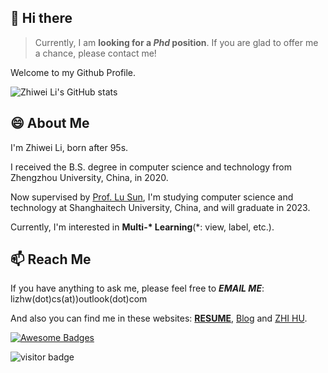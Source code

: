 ## 👋 Hi there

> Currently, I am **looking for a _Phd_ position**.
> If you are glad to offer me a chance, please contact me!

Welcome to my Github Profile.

![Zhiwei Li's GitHub stats](https://github-readme-stats.vercel.app/api?username=mtics&show_icons=true&theme=swift)

## 😄 About Me

I'm Zhiwei Li, born after 95s.

I received the B.S. degree in computer science and technology from Zhengzhou University, China, in 2020.

Now supervised by [Prof. Lu Sun](http://faculty.sist.shanghaitech.edu.cn/sunlu/), I'm studying computer science and technology at Shanghaitech University, China, and will graduate in 2023.

Currently, I'm interested in **Multi-\* Learning**(\*: view, label, etc.).

## 📫 Reach Me

If you have anything to ask me, please feel free to **_EMAIL ME_**: lizhw(dot)cs(at))outlook(dot)com

And also you can find me in these websites:
[**RESUME**](https://zhw.li/), [Blog](https://something.plus) and [ZHI HU](https://www.zhihu.com/people/li-zhi-wei-42-59).

[![Awesome Badges](https://img.shields.io/badge/BLOG-SOMETHING.PLUS-blue.svg)](https://something.plus)



![visitor badge](https://visitor-badge.glitch.me/badge?page_id=mtics.visitor-badge&left_color=grey&right_color=blue)
